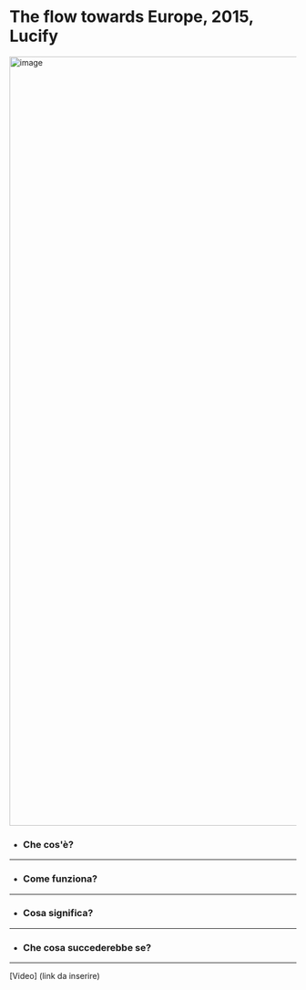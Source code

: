 
# The flow towards Europe, 2015, Lucify

<img width="1350" alt="image" src="https://user-images.githubusercontent.com/101251566/174673773-b7081b7c-fc56-463a-9f52-d27482886b9f.jpeg">

* ### Che cos'è?
------


* ### Come funziona?
------


* ### Cosa significa?
------



* ### Che cosa succederebbe se?
------
 


[Video] (link da inserire)

